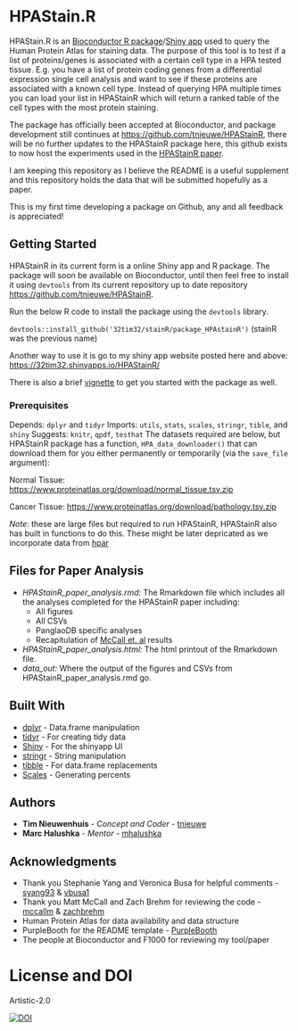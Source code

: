 # HPAStain.R

HPAStain.R is an [Bioconductor R package](http://www.bioconductor.org/packages/release/bioc/html/HPAStainR.html)/[Shiny app](https://32tim32.shinyapps.io/HPAStainR/) used to query the Human Protein Atlas for staining data. The purpose of this tool is to test if a list of proteins/genes is associated with a certain cell type in a HPA tested tissue. E.g. you have a list of protein coding genes from a differential expression single cell analysis and want to see if these proteins are associated with a known cell type. Instead of querying HPA multiple times you can load your list in HPAStainR which will return a ranked table of the cell types with the most protein staining.

The package has officially been accepted at Bioconductor, and package development still continues at https://github.com/tnieuwe/HPAStainR, there will be no further updates to the HPAStainR package here, this github exists to now host the experiments used in the [HPAStainR paper](https://f1000research.com/articles/9-1210).

I am keeping this repository as I believe the README is a useful supplement and this repository holds the data that will be submitted hopefully as a paper.

This is my first time developing a package on Github, any and all feedback is appreciated!

## Getting Started

HPAStainR in its current form is a online Shiny app and R package. The package will soon be available on Bioconductor,  until then feel free to install it using `devtools` from its current repository up to date repository https://github.com/tnieuwe/HPAStainR.

Run the below R code to install the package using the `devtools` library.

`devtools::install_github('32tim32/stainR/package_HPAstainR')`
(stainR was the previous name)

Another way to use it is go to my shiny app website posted here and above:
https://32tim32.shinyapps.io/HPAStainR/ 

There is also a brief [vignette](https://htmlpreview.github.io/?https://github.com/tnieuwe/HPAstainR_dev_paper/blob/master/HPAStainR.html) to get you started with the package as well.

### Prerequisites

Depends: `dplyr` and `tidyr`
Imports: `utils`, `stats`, `scales`, `stringr`, `tible`, and `shiny`
Suggests: `knitr`, `qpdf`, `testhat`
The datasets required are below, but HPAStainR package has a function, `HPA_data_downloader()` that can download them for you either permanently or temporarily (via the `save_file` argument):

Normal Tissue: https://www.proteinatlas.org/download/normal_tissue.tsv.zip

Cancer Tissue: https://www.proteinatlas.org/download/pathology.tsv.zip

*Note*: these are large files but required to run HPAStainR, HPAStainR also has built in functions to do this. These might be later depricated as we incorporate data from [hpar](https://www.bioconductor.org/packages/release/bioc/html/hpar.html)

## Files for Paper Analysis

* *HPAStainR_paper_analysis.rmd:* The Rmarkdown file which includes all the analyses completed for the HPAStainR paper including:
  * All figures
  * All CSVs
  * PanglaoDB specific analyses
  * Recapitulation of [McCall et. al](https://www.ncbi.nlm.nih.gov/pmc/articles/PMC5011060/) results
* *HPAStainR_paper_analysis.html:* The html printout of the Rmarkdown file.
* *data_out:* Where the output of the figures and CSVs from HPAStainR_paper_analysis.rmd go.

## Built With

* [dplyr](https://dplyr.tidyverse.org/) - Data.frame manipulation
* [tidyr](https://tidyr.tidyverse.org/) - For creating tidy data
* [Shiny](https://shiny.rstudio.com/) - For the shinyapp UI
* [stringr](https://stringr.tidyverse.org/) - String manipulation
* [tibble](https://tibble.tidyverse.org/) - For data.frame replacements
* [Scales](https://www.rdocumentation.org/packages/scales/versions/0.4.1) - Generating percents

## Authors

* **Tim Nieuwenhuis** - *Concept and Coder* - [tnieuwe](https://github.com/tnieuwe/)
* **Marc Halushka** - *Mentor* - [mhalushka](https://github.com/mhalushka)


## Acknowledgments

* Thank you Stephanie Yang and Veronica Busa for helpful comments - [syang93](https://github.com/syyang93/) & [vbusa1](https://github.com/vbusa1)
* Thank you Matt McCall and Zach Brehm for reviewing the code - [mccallm](https://github.com/mccallm) & [zachbrehm](https://github.com/zachbrehm)
* Human Protein Atlas for data availability and data structure
* PurpleBooth for the README template - [PurpleBooth](https://gist.github.com/PurpleBooth/)
* The people at Bioconductor and F1000 for reviewing my tool/paper

# License and DOI
Artistic-2.0

[![DOI](https://zenodo.org/badge/246627856.svg)](https://zenodo.org/badge/latestdoi/246627856)

